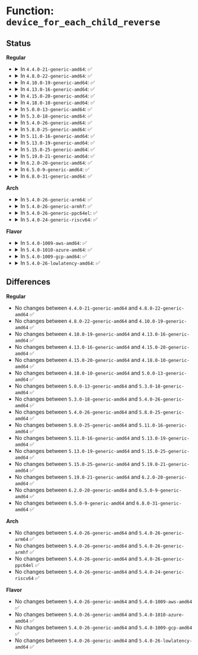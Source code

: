 # Function: <code>device_for_each_child_reverse</code>

## Status
<b>Regular</b>
<ul>
<li>
<details>
<summary>In <code>4.4.0-21-generic-amd64</code>: ✅</summary>

```c
int device_for_each_child_reverse(struct device * parent, void * data, int (*)(struct device *, void *) fn)
```

```json
{
  "name": "device_for_each_child_reverse",
  "collision_type": "Unique Global",
  "inline_type": "No",
  "funcs": [
    {
      "addr": 18446744071584377600,
      "name": "device_for_each_child_reverse",
      "external": true,
      "loc": "drivers/base/core.c:1417",
      "file": "drivers/base/core.c",
      "inline": "seen, unknown",
      "caller_inline": [],
      "caller_func": [
        "drivers/mfd/mfd-core.c:mfd_remove_devices"
      ]
    }
  ],
  "symbols": [
    {
      "addr": 18446744071584377600,
      "name": "device_for_each_child_reverse",
      "section": ".text",
      "bind": "STB_GLOBAL",
      "size": 138
    }
  ]
}
```
</details>
</li>
<li>
<details>
<summary>In <code>4.8.0-22-generic-amd64</code>: ✅</summary>

```c
int device_for_each_child_reverse(struct device * parent, void * data, int (*)(struct device *, void *) fn)
```

```json
{
  "name": "device_for_each_child_reverse",
  "collision_type": "Unique Global",
  "inline_type": "No",
  "funcs": [
    {
      "addr": 18446744071584712576,
      "name": "device_for_each_child_reverse",
      "external": true,
      "loc": "drivers/base/core.c:1417",
      "file": "drivers/base/core.c",
      "inline": "seen, unknown",
      "caller_inline": [],
      "caller_func": [
        "drivers/mfd/mfd-core.c:mfd_remove_devices"
      ]
    }
  ],
  "symbols": [
    {
      "addr": 18446744071584712576,
      "name": "device_for_each_child_reverse",
      "section": ".text",
      "bind": "STB_GLOBAL",
      "size": 138
    }
  ]
}
```
</details>
</li>
<li>
<details>
<summary>In <code>4.10.0-19-generic-amd64</code>: ✅</summary>

```c
int device_for_each_child_reverse(struct device * parent, void * data, int (*)(struct device *, void *) fn)
```

```json
{
  "name": "device_for_each_child_reverse",
  "collision_type": "Unique Global",
  "inline_type": "No",
  "funcs": [
    {
      "addr": 18446744071584900128,
      "name": "device_for_each_child_reverse",
      "external": true,
      "loc": "drivers/base/core.c:2008",
      "file": "drivers/base/core.c",
      "inline": "seen, unknown",
      "caller_inline": [],
      "caller_func": [
        "drivers/mfd/mfd-core.c:mfd_remove_devices"
      ]
    }
  ],
  "symbols": [
    {
      "addr": 18446744071584900128,
      "name": "device_for_each_child_reverse",
      "section": ".text",
      "bind": "STB_GLOBAL",
      "size": 138
    }
  ]
}
```
</details>
</li>
<li>
<details>
<summary>In <code>4.13.0-16-generic-amd64</code>: ✅</summary>

```c
int device_for_each_child_reverse(struct device * parent, void * data, int (*)(struct device *, void *) fn)
```

```json
{
  "name": "device_for_each_child_reverse",
  "collision_type": "Unique Global",
  "inline_type": "No",
  "funcs": [
    {
      "addr": 18446744071584985552,
      "name": "device_for_each_child_reverse",
      "external": true,
      "loc": "drivers/base/core.c:2006",
      "file": "drivers/base/core.c",
      "inline": "seen, unknown",
      "caller_inline": [],
      "caller_func": [
        "drivers/mfd/mfd-core.c:mfd_remove_devices"
      ]
    }
  ],
  "symbols": [
    {
      "addr": 18446744071584985552,
      "name": "device_for_each_child_reverse",
      "section": ".text",
      "bind": "STB_GLOBAL",
      "size": 138
    }
  ]
}
```
</details>
</li>
<li>
<details>
<summary>In <code>4.15.0-20-generic-amd64</code>: ✅</summary>

```c
int device_for_each_child_reverse(struct device * parent, void * data, int (*)(struct device *, void *) fn)
```

```json
{
  "name": "device_for_each_child_reverse",
  "collision_type": "Unique Global",
  "inline_type": "No",
  "funcs": [
    {
      "addr": 18446744071585407376,
      "name": "device_for_each_child_reverse",
      "external": true,
      "loc": "drivers/base/core.c:2141",
      "file": "drivers/base/core.c",
      "inline": "seen, unknown",
      "caller_inline": [],
      "caller_func": [
        "drivers/mfd/mfd-core.c:mfd_remove_devices"
      ]
    }
  ],
  "symbols": [
    {
      "addr": 18446744071585407376,
      "name": "device_for_each_child_reverse",
      "section": ".text",
      "bind": "STB_GLOBAL",
      "size": 140
    }
  ]
}
```
</details>
</li>
<li>
<details>
<summary>In <code>4.18.0-10-generic-amd64</code>: ✅</summary>

```c
int device_for_each_child_reverse(struct device * parent, void * data, int (*)(struct device *, void *) fn)
```

```json
{
  "name": "device_for_each_child_reverse",
  "collision_type": "Unique Global",
  "inline_type": "No",
  "funcs": [
    {
      "addr": 18446744071585649696,
      "name": "device_for_each_child_reverse",
      "external": true,
      "loc": "drivers/base/core.c:2188",
      "file": "drivers/base/core.c",
      "inline": "seen, unknown",
      "caller_inline": [],
      "caller_func": [
        "drivers/mfd/mfd-core.c:mfd_remove_devices"
      ]
    }
  ],
  "symbols": [
    {
      "addr": 18446744071585649696,
      "name": "device_for_each_child_reverse",
      "section": ".text",
      "bind": "STB_GLOBAL",
      "size": 152
    }
  ]
}
```
</details>
</li>
<li>
<details>
<summary>In <code>5.0.0-13-generic-amd64</code>: ✅</summary>

```c
int device_for_each_child_reverse(struct device * parent, void * data, int (*)(struct device *, void *) fn)
```

```json
{
  "name": "device_for_each_child_reverse",
  "collision_type": "Unique Global",
  "inline_type": "No",
  "funcs": [
    {
      "addr": 18446744071585779104,
      "name": "device_for_each_child_reverse",
      "external": true,
      "loc": "drivers/base/core.c:2263",
      "file": "drivers/base/core.c",
      "inline": "seen, unknown",
      "caller_inline": [],
      "caller_func": [
        "drivers/mfd/mfd-core.c:mfd_remove_devices"
      ]
    }
  ],
  "symbols": [
    {
      "addr": 18446744071585779104,
      "name": "device_for_each_child_reverse",
      "section": ".text",
      "bind": "STB_GLOBAL",
      "size": 152
    }
  ]
}
```
</details>
</li>
<li>
<details>
<summary>In <code>5.3.0-18-generic-amd64</code>: ✅</summary>

```c
int device_for_each_child_reverse(struct device * parent, void * data, int (*)(struct device *, void *) fn)
```

```json
{
  "name": "device_for_each_child_reverse",
  "collision_type": "Unique Global",
  "inline_type": "No",
  "funcs": [
    {
      "addr": 18446744071586012064,
      "name": "device_for_each_child_reverse",
      "external": true,
      "loc": "drivers/base/core.c:2489",
      "file": "drivers/base/core.c",
      "inline": "seen, unknown",
      "caller_inline": [],
      "caller_func": [
        "drivers/mfd/mfd-core.c:mfd_remove_devices"
      ]
    }
  ],
  "symbols": [
    {
      "addr": 18446744071586012064,
      "name": "device_for_each_child_reverse",
      "section": ".text",
      "bind": "STB_GLOBAL",
      "size": 159
    }
  ]
}
```
</details>
</li>
<li>
<details>
<summary>In <code>5.4.0-26-generic-amd64</code>: ✅</summary>

```c
int device_for_each_child_reverse(struct device * parent, void * data, int (*)(struct device *, void *) fn)
```

```json
{
  "name": "device_for_each_child_reverse",
  "collision_type": "Unique Global",
  "inline_type": "No",
  "funcs": [
    {
      "addr": 18446744071586158992,
      "name": "device_for_each_child_reverse",
      "external": true,
      "loc": "drivers/base/core.c:2526",
      "file": "drivers/base/core.c",
      "inline": "seen, unknown",
      "caller_inline": [],
      "caller_func": [
        "drivers/mfd/mfd-core.c:mfd_remove_devices"
      ]
    }
  ],
  "symbols": [
    {
      "addr": 18446744071586158992,
      "name": "device_for_each_child_reverse",
      "section": ".text",
      "bind": "STB_GLOBAL",
      "size": 159
    }
  ]
}
```
</details>
</li>
<li>
<details>
<summary>In <code>5.8.0-25-generic-amd64</code>: ✅</summary>

```c
int device_for_each_child_reverse(struct device * parent, void * data, int (*)(struct device *, void *) fn)
```

```json
{
  "name": "device_for_each_child_reverse",
  "collision_type": "Unique Global",
  "inline_type": "No",
  "funcs": [
    {
      "addr": 18446744071586916896,
      "name": "device_for_each_child_reverse",
      "external": true,
      "loc": "drivers/base/core.c:3027",
      "file": "drivers/base/core.c",
      "inline": "seen, unknown",
      "caller_inline": [],
      "caller_func": [
        "drivers/mfd/mfd-core.c:devm_mfd_add_devices",
        "drivers/mfd/mfd-core.c:devm_mfd_dev_release"
      ]
    }
  ],
  "symbols": [
    {
      "addr": 18446744071586916896,
      "name": "device_for_each_child_reverse",
      "section": ".text",
      "bind": "STB_GLOBAL",
      "size": 159
    }
  ]
}
```
</details>
</li>
<li>
<details>
<summary>In <code>5.11.0-16-generic-amd64</code>: ✅</summary>

```c
int device_for_each_child_reverse(struct device * parent, void * data, int (*)(struct device *, void *) fn)
```

```json
{
  "name": "device_for_each_child_reverse",
  "collision_type": "Unique Global",
  "inline_type": "No",
  "funcs": [
    {
      "addr": 18446744071587001296,
      "name": "device_for_each_child_reverse",
      "external": true,
      "loc": "drivers/base/core.c:3439",
      "file": "drivers/base/core.c",
      "inline": "seen, unknown",
      "caller_inline": [],
      "caller_func": [
        "drivers/mfd/mfd-core.c:devm_mfd_add_devices",
        "drivers/mfd/mfd-core.c:devm_mfd_dev_release",
        "drivers/mfd/mfd-core.c:mfd_remove_devices_late"
      ]
    }
  ],
  "symbols": [
    {
      "addr": 18446744071587001296,
      "name": "device_for_each_child_reverse",
      "section": ".text",
      "bind": "STB_GLOBAL",
      "size": 159
    }
  ]
}
```
</details>
</li>
<li>
<details>
<summary>In <code>5.13.0-19-generic-amd64</code>: ✅</summary>

```c
int device_for_each_child_reverse(struct device * parent, void * data, int (*)(struct device *, void *) fn)
```

```json
{
  "name": "device_for_each_child_reverse",
  "collision_type": "Unique Global",
  "inline_type": "No",
  "funcs": [
    {
      "addr": 18446744071586883648,
      "name": "device_for_each_child_reverse",
      "external": true,
      "loc": "drivers/base/core.c:3666",
      "file": "drivers/base/core.c",
      "inline": "seen, unknown",
      "caller_inline": [],
      "caller_func": [
        "drivers/mfd/mfd-core.c:devm_mfd_add_devices",
        "drivers/mfd/mfd-core.c:devm_mfd_dev_release",
        "drivers/mfd/mfd-core.c:mfd_remove_devices_late"
      ]
    }
  ],
  "symbols": [
    {
      "addr": 18446744071586883648,
      "name": "device_for_each_child_reverse",
      "section": ".text",
      "bind": "STB_GLOBAL",
      "size": 159
    }
  ]
}
```
</details>
</li>
<li>
<details>
<summary>In <code>5.15.0-25-generic-amd64</code>: ✅</summary>

```c
int device_for_each_child_reverse(struct device * parent, void * data, int (*)(struct device *, void *) fn)
```

```json
{
  "name": "device_for_each_child_reverse",
  "collision_type": "Unique Global",
  "inline_type": "No",
  "funcs": [
    {
      "addr": 18446744071587445248,
      "name": "device_for_each_child_reverse",
      "external": true,
      "loc": "drivers/base/core.c:3731",
      "file": "drivers/base/core.c",
      "inline": "seen, unknown",
      "caller_inline": [],
      "caller_func": [
        "drivers/mfd/mfd-core.c:devm_mfd_add_devices",
        "drivers/mfd/mfd-core.c:devm_mfd_dev_release",
        "drivers/mfd/mfd-core.c:mfd_remove_devices_late",
        "drivers/ptp/ptp_sysfs.c:n_vclocks_store"
      ]
    }
  ],
  "symbols": [
    {
      "addr": 18446744071587445248,
      "name": "device_for_each_child_reverse",
      "section": ".text",
      "bind": "STB_GLOBAL",
      "size": 159
    }
  ]
}
```
</details>
</li>
<li>
<details>
<summary>In <code>5.19.0-21-generic-amd64</code>: ✅</summary>

```c
int device_for_each_child_reverse(struct device * parent, void * data, int (*)(struct device *, void *) fn)
```

```json
{
  "name": "device_for_each_child_reverse",
  "collision_type": "Unique Global",
  "inline_type": "No",
  "funcs": [
    {
      "addr": 18446744071588762032,
      "name": "device_for_each_child_reverse",
      "external": true,
      "loc": "drivers/base/core.c:3765",
      "file": "drivers/base/core.c",
      "inline": "seen, unknown",
      "caller_inline": [],
      "caller_func": [
        "drivers/mfd/mfd-core.c:devm_mfd_add_devices",
        "drivers/mfd/mfd-core.c:devm_mfd_dev_release",
        "drivers/mfd/mfd-core.c:mfd_remove_devices_late",
        "drivers/ptp/ptp_sysfs.c:n_vclocks_store"
      ]
    }
  ],
  "symbols": [
    {
      "addr": 18446744071588762032,
      "name": "device_for_each_child_reverse",
      "section": ".text",
      "bind": "STB_GLOBAL",
      "size": 182
    }
  ]
}
```
</details>
</li>
<li>
<details>
<summary>In <code>6.2.0-20-generic-amd64</code>: ✅</summary>

```c
int device_for_each_child_reverse(struct device * parent, void * data, int (*)(struct device *, void *) fn)
```

```json
{
  "name": "device_for_each_child_reverse",
  "collision_type": "Unique Global",
  "inline_type": "No",
  "funcs": [
    {
      "addr": 18446744071590250896,
      "name": "device_for_each_child_reverse",
      "external": true,
      "loc": "drivers/base/core.c:3964",
      "file": "drivers/base/core.c",
      "inline": "seen, unknown",
      "caller_inline": [],
      "caller_func": [
        "drivers/acpi/bus.c:acpi_dev_for_each_child_reverse",
        "drivers/mfd/mfd-core.c:devm_mfd_add_devices",
        "drivers/mfd/mfd-core.c:devm_mfd_dev_release",
        "drivers/mfd/mfd-core.c:mfd_remove_devices_late",
        "drivers/ptp/ptp_sysfs.c:n_vclocks_store"
      ]
    }
  ],
  "symbols": [
    {
      "addr": 18446744071590250896,
      "name": "device_for_each_child_reverse",
      "section": ".text",
      "bind": "STB_GLOBAL",
      "size": 182
    }
  ]
}
```
</details>
</li>
<li>
<details>
<summary>In <code>6.5.0-9-generic-amd64</code>: ✅</summary>

```c
int device_for_each_child_reverse(struct device * parent, void * data, int (*)(struct device *, void *) fn)
```

```json
{
  "name": "device_for_each_child_reverse",
  "collision_type": "Unique Global",
  "inline_type": "No",
  "funcs": [
    {
      "addr": 18446744071590570928,
      "name": "device_for_each_child_reverse",
      "external": true,
      "loc": "drivers/base/core.c:3973",
      "file": "drivers/base/core.c",
      "inline": "seen, unknown",
      "caller_inline": [],
      "caller_func": [
        "drivers/acpi/bus.c:acpi_dev_for_each_child_reverse",
        "drivers/mfd/mfd-core.c:devm_mfd_add_devices",
        "drivers/mfd/mfd-core.c:devm_mfd_dev_release",
        "drivers/mfd/mfd-core.c:mfd_remove_devices_late",
        "drivers/ptp/ptp_sysfs.c:n_vclocks_store"
      ]
    }
  ],
  "symbols": [
    {
      "addr": 18446744071590570928,
      "name": "device_for_each_child_reverse",
      "section": ".text",
      "bind": "STB_GLOBAL",
      "size": 182
    }
  ]
}
```
</details>
</li>
<li>
<details>
<summary>In <code>6.8.0-31-generic-amd64</code>: ✅</summary>

```c
int device_for_each_child_reverse(struct device * parent, void * data, int (*)(struct device *, void *) fn)
```

```json
{
  "name": "device_for_each_child_reverse",
  "collision_type": "Unique Global",
  "inline_type": "No",
  "funcs": [
    {
      "addr": 18446744071590929328,
      "name": "device_for_each_child_reverse",
      "external": true,
      "loc": "drivers/base/core.c:3986",
      "file": "drivers/base/core.c",
      "inline": "seen, unknown",
      "caller_inline": [],
      "caller_func": [
        "drivers/acpi/bus.c:acpi_dev_for_each_child_reverse",
        "drivers/mfd/mfd-core.c:devm_mfd_add_devices",
        "drivers/mfd/mfd-core.c:devm_mfd_dev_release",
        "drivers/mfd/mfd-core.c:mfd_remove_devices_late",
        "drivers/ptp/ptp_sysfs.c:n_vclocks_store"
      ]
    }
  ],
  "symbols": [
    {
      "addr": 18446744071590929328,
      "name": "device_for_each_child_reverse",
      "section": ".text",
      "bind": "STB_GLOBAL",
      "size": 182
    }
  ]
}
```
</details>
</li>
</ul>
<b>Arch</b>
<ul>
<li>
<details>
<summary>In <code>5.4.0-26-generic-arm64</code>: ✅</summary>

```c
int device_for_each_child_reverse(struct device * parent, void * data, int (*)(struct device *, void *) fn)
```

```json
{
  "name": "device_for_each_child_reverse",
  "collision_type": "Unique Global",
  "inline_type": "No",
  "funcs": [
    {
      "addr": 18446603336498953704,
      "name": "device_for_each_child_reverse",
      "external": true,
      "loc": "drivers/base/core.c:2526",
      "file": "drivers/base/core.c",
      "inline": "seen, unknown",
      "caller_inline": [],
      "caller_func": [
        "drivers/mfd/mfd-core.c:mfd_remove_devices"
      ]
    }
  ],
  "symbols": [
    {
      "addr": 18446603336498953704,
      "name": "device_for_each_child_reverse",
      "section": ".text",
      "bind": "STB_GLOBAL",
      "size": 184
    }
  ]
}
```
</details>
</li>
<li>
<details>
<summary>In <code>5.4.0-26-generic-armhf</code>: ✅</summary>

```c
int device_for_each_child_reverse(struct device * parent, void * data, int (*)(struct device *, void *) fn)
```

```json
{
  "name": "device_for_each_child_reverse",
  "collision_type": "Unique Global",
  "inline_type": "No",
  "funcs": [
    {
      "addr": 3231525140,
      "name": "device_for_each_child_reverse",
      "external": true,
      "loc": "drivers/base/core.c:2526",
      "file": "drivers/base/core.c",
      "inline": "seen, unknown",
      "caller_inline": [],
      "caller_func": [
        "drivers/mfd/mfd-core.c:mfd_remove_devices"
      ]
    }
  ],
  "symbols": [
    {
      "addr": 3231525140,
      "name": "device_for_each_child_reverse",
      "section": ".text",
      "bind": "STB_GLOBAL",
      "size": 200
    }
  ]
}
```
</details>
</li>
<li>
<details>
<summary>In <code>5.4.0-26-generic-ppc64el</code>: ✅</summary>

```c
int device_for_each_child_reverse(struct device * parent, void * data, int (*)(struct device *, void *) fn)
```

```json
{
  "name": "device_for_each_child_reverse",
  "collision_type": "Unique Global",
  "inline_type": "No",
  "funcs": [
    {
      "addr": 13835058055292096320,
      "name": "device_for_each_child_reverse",
      "external": true,
      "loc": "drivers/base/core.c:2526",
      "file": "drivers/base/core.c",
      "inline": "seen, unknown",
      "caller_inline": [],
      "caller_func": [
        "drivers/mfd/mfd-core.c:mfd_remove_devices"
      ]
    }
  ],
  "symbols": [
    {
      "addr": 13835058055292096320,
      "name": "device_for_each_child_reverse",
      "section": ".text",
      "bind": "STB_GLOBAL",
      "size": 264
    }
  ]
}
```
</details>
</li>
<li>
<details>
<summary>In <code>5.4.0-24-generic-riscv64</code>: ✅</summary>

```c
int device_for_each_child_reverse(struct device * parent, void * data, int (*)(struct device *, void *) fn)
```

```json
{
  "name": "device_for_each_child_reverse",
  "collision_type": "Unique Global",
  "inline_type": "No",
  "funcs": [
    {
      "addr": 18446743936276336352,
      "name": "device_for_each_child_reverse",
      "external": true,
      "loc": "drivers/base/core.c:2526",
      "file": "drivers/base/core.c",
      "inline": "seen, unknown",
      "caller_inline": [],
      "caller_func": [
        "drivers/mfd/mfd-core.c:mfd_remove_devices"
      ]
    }
  ],
  "symbols": [
    {
      "addr": 18446743936276336352,
      "name": "device_for_each_child_reverse",
      "section": ".text",
      "bind": "STB_GLOBAL",
      "size": 120
    }
  ]
}
```
</details>
</li>
</ul>
<b>Flavor</b>
<ul>
<li>
<details>
<summary>In <code>5.4.0-1009-aws-amd64</code>: ✅</summary>

```c
int device_for_each_child_reverse(struct device * parent, void * data, int (*)(struct device *, void *) fn)
```

```json
{
  "name": "device_for_each_child_reverse",
  "collision_type": "Unique Global",
  "inline_type": "No",
  "funcs": [
    {
      "addr": 18446744071585919360,
      "name": "device_for_each_child_reverse",
      "external": true,
      "loc": "drivers/base/core.c:2526",
      "file": "drivers/base/core.c",
      "inline": "seen, unknown",
      "caller_inline": [],
      "caller_func": [
        "drivers/mfd/mfd-core.c:mfd_remove_devices"
      ]
    }
  ],
  "symbols": [
    {
      "addr": 18446744071585919360,
      "name": "device_for_each_child_reverse",
      "section": ".text",
      "bind": "STB_GLOBAL",
      "size": 159
    }
  ]
}
```
</details>
</li>
<li>
<details>
<summary>In <code>5.4.0-1010-azure-amd64</code>: ✅</summary>

```c
int device_for_each_child_reverse(struct device * parent, void * data, int (*)(struct device *, void *) fn)
```

```json
{
  "name": "device_for_each_child_reverse",
  "collision_type": "Unique Global",
  "inline_type": "No",
  "funcs": [
    {
      "addr": 18446744071585768496,
      "name": "device_for_each_child_reverse",
      "external": true,
      "loc": "drivers/base/core.c:2526",
      "file": "drivers/base/core.c",
      "inline": "seen, unknown",
      "caller_inline": [],
      "caller_func": [
        "drivers/mfd/mfd-core.c:mfd_remove_devices"
      ]
    }
  ],
  "symbols": [
    {
      "addr": 18446744071585768496,
      "name": "device_for_each_child_reverse",
      "section": ".text",
      "bind": "STB_GLOBAL",
      "size": 159
    }
  ]
}
```
</details>
</li>
<li>
<details>
<summary>In <code>5.4.0-1009-gcp-amd64</code>: ✅</summary>

```c
int device_for_each_child_reverse(struct device * parent, void * data, int (*)(struct device *, void *) fn)
```

```json
{
  "name": "device_for_each_child_reverse",
  "collision_type": "Unique Global",
  "inline_type": "No",
  "funcs": [
    {
      "addr": 18446744071586109008,
      "name": "device_for_each_child_reverse",
      "external": true,
      "loc": "drivers/base/core.c:2526",
      "file": "drivers/base/core.c",
      "inline": "seen, unknown",
      "caller_inline": [],
      "caller_func": [
        "drivers/mfd/mfd-core.c:mfd_remove_devices"
      ]
    }
  ],
  "symbols": [
    {
      "addr": 18446744071586109008,
      "name": "device_for_each_child_reverse",
      "section": ".text",
      "bind": "STB_GLOBAL",
      "size": 159
    }
  ]
}
```
</details>
</li>
<li>
<details>
<summary>In <code>5.4.0-26-lowlatency-amd64</code>: ✅</summary>

```c
int device_for_each_child_reverse(struct device * parent, void * data, int (*)(struct device *, void *) fn)
```

```json
{
  "name": "device_for_each_child_reverse",
  "collision_type": "Unique Global",
  "inline_type": "No",
  "funcs": [
    {
      "addr": 18446744071586217616,
      "name": "device_for_each_child_reverse",
      "external": true,
      "loc": "drivers/base/core.c:2526",
      "file": "drivers/base/core.c",
      "inline": "seen, unknown",
      "caller_inline": [],
      "caller_func": [
        "drivers/mfd/mfd-core.c:mfd_remove_devices"
      ]
    }
  ],
  "symbols": [
    {
      "addr": 18446744071586217616,
      "name": "device_for_each_child_reverse",
      "section": ".text",
      "bind": "STB_GLOBAL",
      "size": 159
    }
  ]
}
```
</details>
</li>
</ul>

## Differences
<b>Regular</b>
<ul>
<li>
No changes between <code>4.4.0-21-generic-amd64</code> and <code>4.8.0-22-generic-amd64</code> ✅
</li>
<li>
No changes between <code>4.8.0-22-generic-amd64</code> and <code>4.10.0-19-generic-amd64</code> ✅
</li>
<li>
No changes between <code>4.10.0-19-generic-amd64</code> and <code>4.13.0-16-generic-amd64</code> ✅
</li>
<li>
No changes between <code>4.13.0-16-generic-amd64</code> and <code>4.15.0-20-generic-amd64</code> ✅
</li>
<li>
No changes between <code>4.15.0-20-generic-amd64</code> and <code>4.18.0-10-generic-amd64</code> ✅
</li>
<li>
No changes between <code>4.18.0-10-generic-amd64</code> and <code>5.0.0-13-generic-amd64</code> ✅
</li>
<li>
No changes between <code>5.0.0-13-generic-amd64</code> and <code>5.3.0-18-generic-amd64</code> ✅
</li>
<li>
No changes between <code>5.3.0-18-generic-amd64</code> and <code>5.4.0-26-generic-amd64</code> ✅
</li>
<li>
No changes between <code>5.4.0-26-generic-amd64</code> and <code>5.8.0-25-generic-amd64</code> ✅
</li>
<li>
No changes between <code>5.8.0-25-generic-amd64</code> and <code>5.11.0-16-generic-amd64</code> ✅
</li>
<li>
No changes between <code>5.11.0-16-generic-amd64</code> and <code>5.13.0-19-generic-amd64</code> ✅
</li>
<li>
No changes between <code>5.13.0-19-generic-amd64</code> and <code>5.15.0-25-generic-amd64</code> ✅
</li>
<li>
No changes between <code>5.15.0-25-generic-amd64</code> and <code>5.19.0-21-generic-amd64</code> ✅
</li>
<li>
No changes between <code>5.19.0-21-generic-amd64</code> and <code>6.2.0-20-generic-amd64</code> ✅
</li>
<li>
No changes between <code>6.2.0-20-generic-amd64</code> and <code>6.5.0-9-generic-amd64</code> ✅
</li>
<li>
No changes between <code>6.5.0-9-generic-amd64</code> and <code>6.8.0-31-generic-amd64</code> ✅
</li>
</ul>
<b>Arch</b>
<ul>
<li>
No changes between <code>5.4.0-26-generic-amd64</code> and <code>5.4.0-26-generic-arm64</code> ✅
</li>
<li>
No changes between <code>5.4.0-26-generic-amd64</code> and <code>5.4.0-26-generic-armhf</code> ✅
</li>
<li>
No changes between <code>5.4.0-26-generic-amd64</code> and <code>5.4.0-26-generic-ppc64el</code> ✅
</li>
<li>
No changes between <code>5.4.0-26-generic-amd64</code> and <code>5.4.0-24-generic-riscv64</code> ✅
</li>
</ul>
<b>Flavor</b>
<ul>
<li>
No changes between <code>5.4.0-26-generic-amd64</code> and <code>5.4.0-1009-aws-amd64</code> ✅
</li>
<li>
No changes between <code>5.4.0-26-generic-amd64</code> and <code>5.4.0-1010-azure-amd64</code> ✅
</li>
<li>
No changes between <code>5.4.0-26-generic-amd64</code> and <code>5.4.0-1009-gcp-amd64</code> ✅
</li>
<li>
No changes between <code>5.4.0-26-generic-amd64</code> and <code>5.4.0-26-lowlatency-amd64</code> ✅
</li>
</ul>
